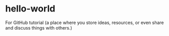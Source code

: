 # hello-world
For GitHub tutorial (a place where you store ideas, resources, or even share and discuss things with others.)
